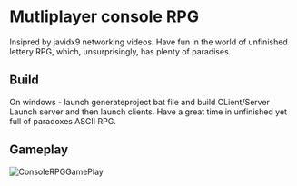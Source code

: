 # Mutliplayer console RPG
Insipred by javidx9 networking videos.
Have fun in the world of unfinished lettery RPG, which, unsurprisingly, has plenty of paradises.
## Build
On windows - launch generateproject bat file and build CLient/Server
Launch server and then launch clients.
Have a great time in unfinished yet full of paradoxes ASCII RPG.
## Gameplay
![ConsoleRPGGamePlay](https://github.com/user-attachments/assets/12dbb9b5-04af-40c1-beea-120941168366)
